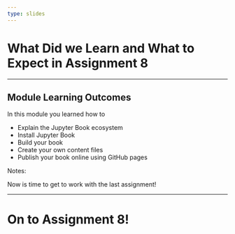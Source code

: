 ```yaml
---
type: slides
---
```


# What Did we Learn and What to Expect in Assignment 8

---

## Module Learning Outcomes

In this module you learned how to

- Explain the Jupyter Book ecosystem
- Install Jupyter Book
- Build your book
- Create your own content files
- Publish your book online using GitHub pages

Notes:

Now is time to get to work with the last assignment!

---

# On to Assignment 8!
